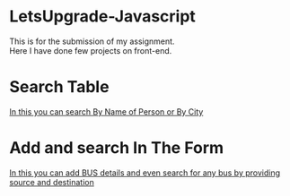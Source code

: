 # LetsUpgrade-Javascript
This is for the submission of my assignment.<br>
Here I have done few projects on front-end.<br>


# Search Table 
 <a href="https://vipin24bohra.github.io/LetsUpgrade-Javascript/day5-6/Project%201/table.html">In this you can search By Name of Person or By City</a>
 <br>
 
 
 
# Add and search In The Form
 <a href="https://vipin24bohra.github.io/LetsUpgrade-Javascript/day5-6/project 2/form.html">In this you can add BUS details and even search for any bus by providing source and destination</a>
<br>
